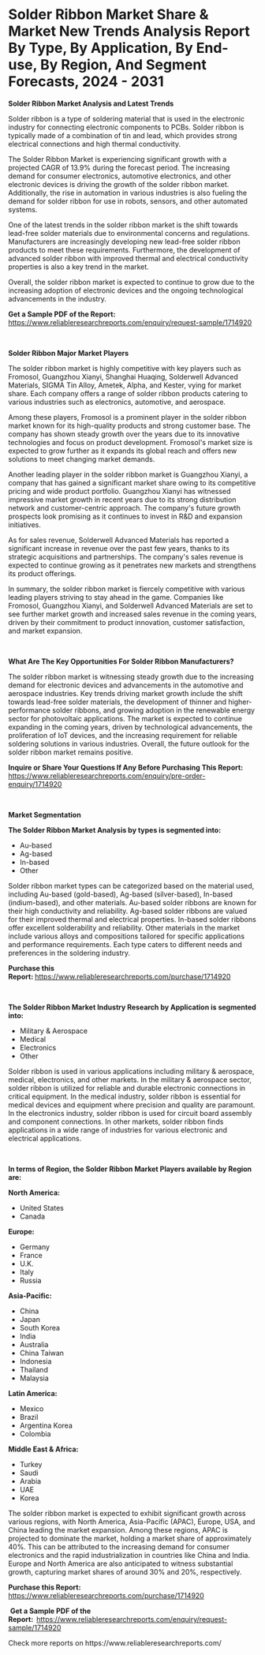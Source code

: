 <p><h1>Solder Ribbon Market Share & Market New Trends Analysis Report By Type, By Application, By End-use, By Region, And Segment Forecasts, 2024 - 2031</h1></p><p><strong>Solder Ribbon Market Analysis and Latest Trends</strong></p>
<p><p>Solder ribbon is a type of soldering material that is used in the electronic industry for connecting electronic components to PCBs. Solder ribbon is typically made of a combination of tin and lead, which provides strong electrical connections and high thermal conductivity.</p><p>The Solder Ribbon Market is experiencing significant growth with a projected CAGR of 13.9% during the forecast period. The increasing demand for consumer electronics, automotive electronics, and other electronic devices is driving the growth of the solder ribbon market. Additionally, the rise in automation in various industries is also fueling the demand for solder ribbon for use in robots, sensors, and other automated systems.</p><p>One of the latest trends in the solder ribbon market is the shift towards lead-free solder materials due to environmental concerns and regulations. Manufacturers are increasingly developing new lead-free solder ribbon products to meet these requirements. Furthermore, the development of advanced solder ribbon with improved thermal and electrical conductivity properties is also a key trend in the market.</p><p>Overall, the solder ribbon market is expected to continue to grow due to the increasing adoption of electronic devices and the ongoing technological advancements in the industry.</p></p>
<p><strong>Get a Sample PDF of the Report:&nbsp;</strong> <a href="https://www.reliableresearchreports.com/enquiry/request-sample/1714920">https://www.reliableresearchreports.com/enquiry/request-sample/1714920</a></p>
<p>&nbsp;</p>
<p><strong>Solder Ribbon Major Market Players</strong></p>
<p><p>The solder ribbon market is highly competitive with key players such as Fromosol, Guangzhou Xianyi, Shanghai Huaqing, Solderwell Advanced Materials, SIGMA Tin Alloy, Ametek, Alpha, and Kester, vying for market share. Each company offers a range of solder ribbon products catering to various industries such as electronics, automotive, and aerospace.</p><p>Among these players, Fromosol is a prominent player in the solder ribbon market known for its high-quality products and strong customer base. The company has shown steady growth over the years due to its innovative technologies and focus on product development. Fromosol's market size is expected to grow further as it expands its global reach and offers new solutions to meet changing market demands.</p><p>Another leading player in the solder ribbon market is Guangzhou Xianyi, a company that has gained a significant market share owing to its competitive pricing and wide product portfolio. Guangzhou Xianyi has witnessed impressive market growth in recent years due to its strong distribution network and customer-centric approach. The company's future growth prospects look promising as it continues to invest in R&D and expansion initiatives.</p><p>As for sales revenue, Solderwell Advanced Materials has reported a significant increase in revenue over the past few years, thanks to its strategic acquisitions and partnerships. The company's sales revenue is expected to continue growing as it penetrates new markets and strengthens its product offerings.</p><p>In summary, the solder ribbon market is fiercely competitive with various leading players striving to stay ahead in the game. Companies like Fromosol, Guangzhou Xianyi, and Solderwell Advanced Materials are set to see further market growth and increased sales revenue in the coming years, driven by their commitment to product innovation, customer satisfaction, and market expansion.</p></p>
<p>&nbsp;</p>
<p><strong>What Are The Key Opportunities For Solder Ribbon Manufacturers?</strong></p>
<p><p>The solder ribbon market is witnessing steady growth due to the increasing demand for electronic devices and advancements in the automotive and aerospace industries. Key trends driving market growth include the shift towards lead-free solder materials, the development of thinner and higher-performance solder ribbons, and growing adoption in the renewable energy sector for photovoltaic applications. The market is expected to continue expanding in the coming years, driven by technological advancements, the proliferation of IoT devices, and the increasing requirement for reliable soldering solutions in various industries. Overall, the future outlook for the solder ribbon market remains positive.</p></p>
<p><strong>Inquire or Share Your Questions If Any Before Purchasing This Report:</strong> <a href="https://www.reliableresearchreports.com/enquiry/pre-order-enquiry/1714920">https://www.reliableresearchreports.com/enquiry/pre-order-enquiry/1714920</a></p>
<p>&nbsp;</p>
<p><strong>Market Segmentation</strong></p>
<p><strong>The Solder Ribbon Market Analysis by types is segmented into:</strong></p>
<p><ul><li>Au-based</li><li>Ag-based</li><li>In-based</li><li>Other</li></ul></p>
<p><p>Solder ribbon market types can be categorized based on the material used, including Au-based (gold-based), Ag-based (silver-based), In-based (indium-based), and other materials. Au-based solder ribbons are known for their high conductivity and reliability. Ag-based solder ribbons are valued for their improved thermal and electrical properties. In-based solder ribbons offer excellent solderability and reliability. Other materials in the market include various alloys and compositions tailored for specific applications and performance requirements. Each type caters to different needs and preferences in the soldering industry.</p></p>
<p><strong>Purchase this Report:&nbsp;</strong><a href="https://www.reliableresearchreports.com/purchase/1714920">https://www.reliableresearchreports.com/purchase/1714920</a></p>
<p>&nbsp;</p>
<p><strong>The Solder Ribbon Market Industry Research by Application is segmented into:</strong></p>
<p><ul><li>Military & Aerospace</li><li>Medical</li><li>Electronics</li><li>Other</li></ul></p>
<p><p>Solder ribbon is used in various applications including military & aerospace, medical, electronics, and other markets. In the military & aerospace sector, solder ribbon is utilized for reliable and durable electronic connections in critical equipment. In the medical industry, solder ribbon is essential for medical devices and equipment where precision and quality are paramount. In the electronics industry, solder ribbon is used for circuit board assembly and component connections. In other markets, solder ribbon finds applications in a wide range of industries for various electronic and electrical applications.</p></p>
<p>&nbsp;</p>
<p><strong>In terms of Region, the Solder Ribbon Market Players available by Region are:</strong></p>
<p>
    <p> <strong> North America: </strong>
        <ul>
            <li>United States</li>
            <li>Canada</li>
        </ul>
        </p> 
    <p> <strong> Europe: </strong>
        <ul>
            <li>Germany</li>
            <li>France</li>
            <li>U.K.</li>
            <li>Italy</li>
            <li>Russia</li>
        </ul>
        </p> 
    <p> <strong> Asia-Pacific: </strong>
        <ul>
            <li>China</li>
            <li>Japan</li>
            <li>South Korea</li>
            <li>India</li>
            <li>Australia</li>
            <li>China Taiwan</li>
            <li>Indonesia</li>
            <li>Thailand</li>
            <li>Malaysia</li>
        </ul>
        </p> 
    <p> <strong> Latin America: </strong>
        <ul>
            <li>Mexico</li>
            <li>Brazil</li>
            <li>Argentina Korea</li>
            <li>Colombia</li>
        </ul>
        </p> 
    <p> <strong> Middle East & Africa: </strong>
        <ul>
            <li>Turkey</li>
            <li>Saudi</li>
            <li>Arabia</li>
            <li>UAE</li>
            <li>Korea</li>
        </ul>
    </p>
    </p>
<p><p>The solder ribbon market is expected to exhibit significant growth across various regions, with North America, Asia-Pacific (APAC), Europe, USA, and China leading the market expansion. Among these regions, APAC is projected to dominate the market, holding a market share of approximately 40%. This can be attributed to the increasing demand for consumer electronics and the rapid industrialization in countries like China and India. Europe and North America are also anticipated to witness substantial growth, capturing market shares of around 30% and 20%, respectively.</p></p>
<p><strong>Purchase this Report: </strong><a href="https://www.reliableresearchreports.com/purchase/1714920">https://www.reliableresearchreports.com/purchase/1714920</a></p>
<p>&nbsp;<strong>Get a Sample PDF of the Report:&nbsp;&nbsp;</strong><a href="https://www.reliableresearchreports.com/enquiry/request-sample/1714920">https://www.reliableresearchreports.com/enquiry/request-sample/1714920</a></p>
<p><strong></strong></p>
<p>Check more reports on https://www.reliableresearchreports.com/</p>
